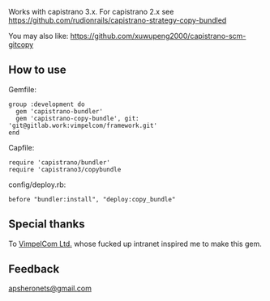 Works with capistrano 3.x. For capistrano 2.x see https://github.com/rudionrails/capistrano-strategy-copy-bundled

You may also like: https://github.com/xuwupeng2000/capistrano-scm-gitcopy

How to use
----------

Gemfile:

    group :development do
      gem 'capistrano-bundler'
      gem 'capistrano-copy-bundle', git: 'git@gitlab.work:vimpelcom/framework.git'
    end

Capfile:

    require 'capistrano/bundler'
    require 'capistrano3/copybundle

config/deploy.rb:

    before "bundler:install", "deploy:copy_bundle"

Special thanks
--------------

To [VimpelCom Ltd.](http://komar.bitcheese.net/files/vimpelcom.jpg) whose fucked up intranet inspired me to make this gem.

Feedback
--------

apsheronets@gmail.com
